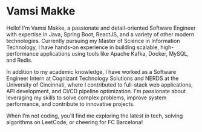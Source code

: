 # Vamsi Makke 
Hello! I'm Vamsi Makke, a passionate and detail-oriented Software Engineer with expertise in Java, Spring Boot, ReactJS, and a variety of other modern technologies. Currently pursuing my Master of Science in Information Technology, I have hands-on experience in building scalable, high-performance applications using tools like Apache Kafka, Docker, MySQL, and Redis.

In addition to my academic knowledge, I have worked as a Software Engineer Intern at Cognizant Technology Solutions and NERDS at the University of Cincinnati, where I contributed to full-stack web applications, API development, and CI/CD pipeline optimization. I'm passionate about leveraging my skills to solve complex problems, improve system performance, and contribute to innovative projects.

When I’m not coding, you’ll find me exploring the latest in tech, solving algorithms on LeetCode, or cheering for FC Barcelona!

